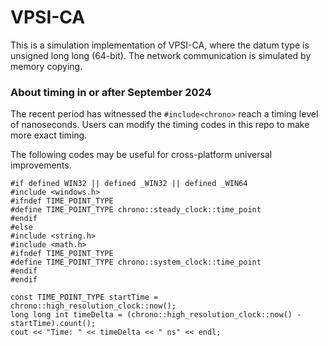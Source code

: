 # VPSI-CA

This is a simulation implementation of VPSI-CA, where the datum type is unsigned long long (64-bit). The network communication is simulated by memory copying. 

### About timing in or after September 2024

The recent period has witnessed the ``#include<chrono>`` reach a timing level of nanoseconds. Users can modify the timing codes in this repo to make more exact timing. 

The following codes may be useful for cross-platform universal improvements. 

```
#if defined WIN32 || defined _WIN32 || defined _WIN64
#include <windows.h>
#ifndef TIME_POINT_TYPE
#define TIME_POINT_TYPE chrono::steady_clock::time_point
#endif
#else
#include <string.h>
#include <math.h>
#ifndef TIME_POINT_TYPE
#define TIME_POINT_TYPE chrono::system_clock::time_point
#endif
#endif
```

```
const TIME_POINT_TYPE startTime = chrono::high_resolution_clock::now();
long long int timeDelta = (chrono::high_resolution_clock::now() - startTime).count();
cout << "Time: " << timeDelta << " ns" << endl;
```
